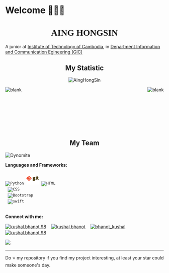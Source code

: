 # Welcome 🙋🏻‍♂️

<h1 style="font-family:Azonix", align="center">AING HONGSIN</h1>

A junior at <a align="center" href="http://www.itc.edu.kh/en/">Institute of Technology of Cambodia</a>,  in <a href="https://gic.itc.edu.kh">Department Information and Communication Egineering (GIC)</a>

<h2 align="center">My Statistic</h2>

<p align="center"><img src="https://github-readme-streak-stats.herokuapp.com/?user=AingHongSin&theme=algolia" alt="AingHongSin" /></p>
<img align="left" src="https://github-readme-stats.vercel.app/api?username=AingHongSin&show_icons=true&locale=en&theme=chartreuse-dark" alt="blank" width="410" />
<img align="right" src="https://github-readme-stats.vercel.app/api/top-langs?username=AingHongSin&show_icons=true&locale=en&layout=compact&theme=chartreuse-dark" alt="blank" />
 <br><br><br><br><br><br><br><br>
 
<h2 align="center">My Team</h2>
<img src="https://scontent.fpnh3-1.fna.fbcdn.net/v/t1.6435-9/227532389_289041272978550_5688428403756198960_n.jpg?_nc_cat=111&ccb=1-5&_nc_sid=e3f864&_nc_ohc=KFb51nU0RvkAX9cQBKt&_nc_ht=scontent.fpnh3-1.fna&oh=f63637c927f13e2fa5b64b031d681a89&oe=618C50DE" alt="Dynomite"/>

**Languages and Frameworks:**
<p align="left">
  <code><img src="https://res.cloudinary.com/practicaldev/image/fetch/s--ikx9Rm55--/c_limit%2Cf_auto%2Cfl_progressive%2Cq_auto%2Cw_880/https://thepracticaldev.s3.amazonaws.com/i/vlw06nl7olvor7e8fvn0.png" alt="Python" width="40" height="40" /></code>&nbsp;
  <code><img src="https://raw.githubusercontent.com/github/explore/80688e429a7d4ef2fca1e82350fe8e3517d3494d/topics/git/git.png" alt="git" width="40" height="40" /></code>&nbsp;
  <code><img src="https://upload.wikimedia.org/wikipedia/commons/thumb/6/61/HTML5_logo_and_wordmark.svg/1024px-HTML5_logo_and_wordmark.svg.png" alt="HTML" width="40" height="40" />
</code>&nbsp;
  <code><img src="https://upload.wikimedia.org/wikipedia/commons/thumb/d/d5/CSS3_logo_and_wordmark.svg/1200px-CSS3_logo_and_wordmark.svg.png" alt="CSS" width="40" height="40" />
</code>&nbsp;
  <code><img src="https://camo.githubusercontent.com/bec2c92468d081617cb3145a8f3d8103e268bca400f6169c3a68dc66e05c971e/68747470733a2f2f76352e676574626f6f7473747261702e636f6d2f646f63732f352e302f6173736574732f6272616e642f626f6f7473747261702d6c6f676f2d736861646f772e706e67" alt="Bootstrap" width="40" height="40" />
</code>&nbsp;
  <code><img src="https://seeklogo.com/images/S/swift-logo-E9182990F5-seeklogo.com.png" alt="swift" width="40" height="40" />
</code>&nbsp;
</p>

**Connect with me:**
<p align="left">
   <a href="https://web.facebook.com/HonG.XiNN/" target="blank"><img align="center" src="https://cdn.jsdelivr.net/npm/simple-icons@3.0.1/icons/facebook.svg" alt="kushal.bhanot.98" height="40" width="40" /></a> &nbsp;&nbsp;
  <a href="https://www.instagram.com/aing_hongxinn/" target="blank"><img align="center" src="https://cdn.jsdelivr.net/npm/simple-icons@3.0.1/icons/instagram.svg" alt="kushal.bhanot" height="40" width="40" /></a> &nbsp;&nbsp;
  <a href="https://twitter.com/AingSin" target="blank"><img align="center" src="https://cdn.jsdelivr.net/npm/simple-icons@3.0.1/icons/twitter.svg" alt="bhanot_kushal" height="40" width="40" /></a> &nbsp;&nbsp;
  <a href="https://www.spotify.com/us/account/overview/" target="blank"><img align="center" src="https://cdn.jsdelivr.net/npm/simple-icons@3.0.1/icons/spotify.svg" alt="kushal.bhanot.98" height="40" width="40" /></a>
  &nbsp;&nbsp;

  <img src="https://komarev.com/ghpvc/?username=AingHongSin&label=Profile+Visits&color=dc143c"><br>

 ---
  Do ⭐ my repository if you find my project interesting, at least your star could make someone's day.
 <br>
  
